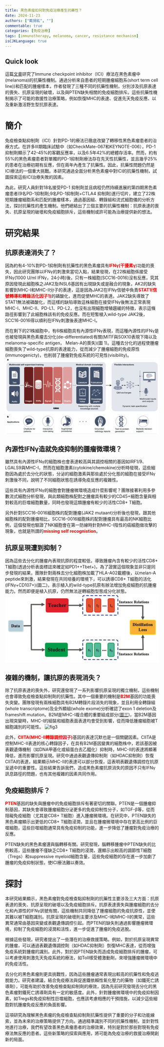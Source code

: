 ```yaml
---
title: 黑色素瘤如何對免疫治療產生抗藥性？
date: 2024-11-23
authors: ["戴揚紘", ""]
commentable: true
categories: [免疫治療]
tags: [immunotherapy, melanoma, cancer, resistance mechanism]
isCJKLanguage: true
---
```

<!--more-->
## Quick look 
這篇[文章](https://www.nature.com/articles/s41467-023-36979-y)研究了Immune checkpoint inhibitor（ICI）療法在黑色素瘤中(melanoma)的抗藥性機制。通過分析來自患者的短期腫瘤細胞系(short term cell line))和匹配的腫瘤樣本，作者發現了三種不同的抗藥性機制，分別涉及抗原表達的喪失、抗原呈現的破壞，以及與PTEN缺失相關的免疫細胞排斥。這些抗藥性機制揭示了可能的救援性治療策略，例如恢復MHC的表達、促進先天免疫反應、以及重新激活野生型抗原表達。
# 簡介
免疫檢查點抑制劑（ICI）針對PD-1的療法已徹底改變了轉移性黑色素瘤患者的治療方式。在許多III期臨床試驗中（如CheckMate-067和KEYNOTE-006），PD-1抑制劑顯示了42-45%的客觀反應率，以及6.5年42%的總體存活率。然而，約有55%的黑色素瘤患者對單獨的PD-1抑制劑療法存在先天性抗藥性，並且幾乎25%的患者在治療初期有反應，但在兩年內產生了抗藥性。因此，抗藥性問題仍然是ICI療法的一個重大挑戰。本研究通過全面分析黑色素瘤中對ICI的抗藥性機制，試圖探索這些ICI治療失敗的因素。

為此，研究人員針對18名接受PD-1 抑制劑並且病程仍然持續進展的第四期黑色素瘤患者(9名PD-1抑制劑;9名PD-1抑制劑+CTLA4 抑制劑)進行切片，建立了22株短期腫瘤細胞系和匹配的腫瘤樣本，通過基因組、轉錄組和流式細胞儀的分析方法，探討抗藥性的產生機制。他們總結出了三個主要的抗藥性機制：抗原表達的喪失、抗原呈現的破壞和免疫細胞排斥，這些機制或許可能為治療提供新的想法。

# 研究結果
## 抗原表達消失了？
因為約有4-10%對PD-1抑制劑有抗藥性的黑色素瘤具有<span style="color: red; font-weight: bold">IFNγ(干擾素γ</span>)功能的喪失，因此研究團隊以IFNγ的刺激來當切入點，結果發現，在22株細胞係接受IFNγ(1000 U/ml IFNγ，24小時)後，只有一株細胞(SCC16-0016)沒有反應，究其原因發現此細胞株之JAK2及INSL6基因有出現缺失或是融合的現象，AK2的缺失影響到MHC-I和MHC-II分子的表達，這是因為JAK2在IFNγ信號中負責<span style="color: red; font-weight: bold">STAT1(信號轉導和轉錄活化因子1)</span>的磷酸化，進而促使MHC的表達。JAK2缺失導致了STAT1無法被磷酸化，而這樣的缺陷導致這株細胞在接受IFNγ後無法正常表現MHC-I、MHC-II、PD-L1、PD-L2，也沒有出現細胞增殖趨緩的特徵，表示這條路徑影響到了此細胞株該有的免疫反應。而在短暫植入wild-type JAK2後，SCC16-0016得以順利在IFNγ刺激後表達MHC-I。

而在剩下的21株細胞中，有6株細胞具有內源性IFNγ表現，而這種內源性的IFNγ是也被發現與黑色素瘤去分化(de-differentiated)有關(MITF與SOX10表現下降以及melanoma-specific antigen， Melan-A的喪失)(圖 1)。這種去分化的過程使腫瘤細胞喪失了wild-type抗原的表達能力，從而減少了腫瘤細胞的免疫原性(immunogenicty)，也削弱了腫瘤對免疫系統的可見性(visibility)。
![Fig1](fig1.png '圖一')

## 內源性IFNγ造就免疫抑制的腫瘤微環境？
雖然具有內源性IFNγ的細胞株也會表達較高與其調控相關的基因如IRF1/9、LGALS9與MHC-I，然而在細胞激素(cytokine/chemokine)分析時發現，這些細胞因為處於去分化的狀態，分泌的細胞激素與那些處於分化態的細胞在接受IFNγ刺激後不同，說明了不同細胞狀態在誘導免疫反應的複雜性。

這些具有內源性IFNγ的細胞會對腫瘤微環境造成什麼影響呢？團隊接著利用多參數流式細胞分析發現，與此類細胞株配對之腫瘤具有較少的CD45+細胞含量與相對較高的巨噬細胞數量，同時也發現這類腫瘤有較少的活性CD8+ T細胞。

另外針對SCC16-0016細胞株的配對腫瘤(JAK2 mutaant)分析後也發現，跟其他細胞株的配對腫瘤相比，SCC16-0016細胞株的配對腫瘤具有最高的NK細胞比例，這個發現也驗證了NK細胞會在第一防線時針對MHC-I陰性的癌細胞做攻擊的現象，也就是所謂的<span style="color: red; font-weight: bold">missing self recognistion</span>。


## 抗原呈現遭到抑制？
因為這些去分化的腫瘤內表現抗原的程度較低，導致腫瘤內含有較少的活性CD8+ T細胞(透過分析表面標誌來確定如PD1++Tbet+)，為了證實這個現象並非只是同步發現的結果，團隊針對兩株去分化細胞株加載了HLA-A02載體後，以melan-A peptide來刺激，結果發現在共同培養的環境下，可以誘導CD8+ T細胞的活化(IFNγ+CD107+)(圖二)，表示植入的wild-type抗原有辦法增加免疫細胞的抗腫瘤能力。然而即便是植入抗原，仍然無法逆轉細胞型態成分化狀態。
![fig2](fig2.png '圖二')

## 複雜的機制，讓抗原的表現消失？
除了抗原表達的喪失外，研究還發現了一系列影響抗原呈現的獨立機制，這些機制也會導致免疫檢查點抑制劑的抗藥性。其中一個重要的機制是<span style="color: red; font-weight: bold">B2M</span>基因的功能喪失突變。團隊發現有兩株細胞具有B2M轉錄片段消失的現象，並且利用全轉錄組(whole transcriptome)及全外顯組(whole exome)分析確認了exon 1 deletion及frameshift mutation。B2M是MHC-I複合體的重要組成部分([圖三](https://www.sciencedirect.com/science/article/pii/S0304383521002937))，當B2M基因出現突變時，MHC-I的組裝和細胞表面表達均會受到影響，從而降低腫瘤細胞被T細胞識別的可能性。
![fig3](fig3.jpeg '圖三')

此外，<span style="color: red; font-weight: bold">CIITA(MHC-II轉錄調控因子)</span>基因的表達沉默也是一個關鍵因素。CIITA是控制MHC-II表達的核心轉錄因子，在具有B2M基因變異的細胞株中，若該基因被表觀遺傳機制（如DNA甲基化或組蛋白去乙醯化）抑制時，MHC-II的表達將顯著降低，進而影響抗原呈現。研究中通過表觀遺傳抑制劑（如HDAC抑制劑）恢復CIITA的表達，結果顯示MHC-II的表達可以部分恢復，這表明表觀遺傳調控在抗原呈遞中的重要性。這些結果告訴我們，造成黑色素瘤抗原消失的原因不只有IFNγ訊息路徑的問題，也有其他複雜的因素共同作用。


## 免疫細胞排斥？
<span style="color: red; font-weight: bold">PTEN</span>基因的缺失與腫瘤中的免疫細胞排斥有著密切的關聯。PTEN是一個腫瘤抑制基因，其缺失會導致腫瘤細胞分泌更多的免疫抑制性分子，如TGF-β等，從而阻礙免疫細胞（尤其是CD8+ T細胞）進入腫瘤微環境。在研究中，PTEN缺失的黑色素瘤顯示出更低的CD8+ T細胞浸潤，並且在腫瘤微環境中存在更高比例的巨噬細胞，這些巨噬細胞通常具有免疫抑制的功能，進一步降低了腫瘤對免疫治療的反應。

PTEN缺失的黑色素瘤還與腦轉移有關。研究發現，腦轉移腫瘤中PTEN缺失的比例較高，這些腫瘤不僅缺乏CD8+ T細胞的浸潤，還顯示出較高的調節性T細胞（Tregs）和suppressive myeloid細胞含量，這些免疫細胞的存在進一步加劇了腫瘤的免疫抑制狀態，使ICI療法難以奏效。

# 探討
本研究結果顯示，黑色素瘤對免疫檢查點抑制劑的抗藥性主要涉及三大方面：抗原表達的喪失、抗原呈現的破壞以及免疫細胞排斥。抗原表達喪失與腫瘤細胞的去分化和內源性的IFNγ訊號有關，這些機制共同降低了腫瘤細胞的免疫抗原性，並使其難以被T細胞識別。抗原呈現的破壞則主要涉及MHC-I和MHC-II的異常，這些異常通常由基因突變或表觀遺傳調控引起。而PTEN的缺失則通過影響腫瘤微環境，抑制了免疫細胞的浸潤和活性，進一步促進了腫瘤的免疫逃脫。

根據這些發現，研究者提出了一些潛在的治療救援策略。例如，對於抗原呈現異常的腫瘤，可以通過表觀遺傳調控劑（如HDAC抑制劑）恢復MHC表達，從而增強免疫系統對腫瘤的識別。此外，對於因PTEN缺失而造成免疫細胞排斥的腫瘤，可以考慮使用刺激先天免疫系統的療法，如Toll樣受體激動劑，來增強腫瘤微環境中的免疫活性。

去分化的黑色素瘤則更具挑戰性，因為這些腫瘤通常表現出較高的抗藥性和免疫逃脫能力。研究者建議，結合免疫療法與促進鐵依賴性氧化壓力的藥物（如鐵死亡誘導劑），可能有助於改善免疫檢查點抑制劑的療效，因為先前研究發現去分化的黑色素瘤對鐵死亡誘導劑具有一定的敏感度。此外，針對腫瘤微環境中的免疫抑制因素，如Tregs和免疫抑制性巨噬細胞，也應該考慮相應的干預措施，以減少這些細胞對抗腫瘤免疫反應的負面影響。

這項研究為理解黑色素瘤的免疫檢查點抑制劑抗藥性提供了重要的分子和功能線索，並為未來的治療策略提供了方向。通過精準識別不同的抗藥性機制，並針對性地進行治療，我們有望改善黑色素瘤患者的治療效果，特別是對於那些對現有免疫療法無反應的患者。這些新策略的探索與應用，將可能為免疫治療的救援治療開創新的局面。





